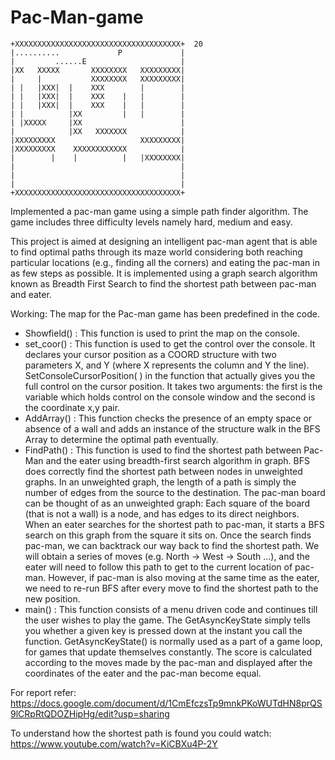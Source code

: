 # Pac-Man-game

```
+XXXXXXXXXXXXXXXXXXXXXXXXXXXXXXXXXXXXX+  20
|..........             P             |
|         ......E                     |
|XX   XXXXX       XXXXXXXX   XXXXXXXXX|
|     |           XXXXXXXX   XXXXXXXXX|
| |   |XXX|  |    XXX        |        |
| |   |XXX|  |    XXX    |   |        |
| |   |XXX|  |    XXX    |   |        |
| |          |XX         |   |        |
| |XXXXX     |XX                      |
|            |XX   XXXXXXX            |
|XXXXXXXXX                   XXXXXXXXX|
|XXXXXXXXX    XXXXXXXXXXXX            |
|        |    |          |   |XXXXXXXX|
|                                     |
|                                     |
|                                     |
+XXXXXXXXXXXXXXXXXXXXXXXXXXXXXXXXXXXXX+
```

Implemented a pac-man game using a simple path finder algorithm. The game includes three difficulty levels namely hard, medium and easy. 

This project is aimed at designing an intelligent pac-man agent that is able to find optimal paths through its maze world considering both reaching particular locations (e.g., finding all the corners) and eating the pac-man in as few steps as possible. It is implemented using a graph search algorithm known as Breadth First Search to find the shortest path between pac-man and eater.


Working:
The  map for the Pac-man game has been predefined in the code.
* Showfield() : This function is used to print the map on the console.
* set_coor() : This function is used to get the control over the console. It declares your cursor position as a COORD structure with two parameters X, and Y (where X represents the column and Y the line). SetConsoleCursorPosition( ) in the function that actually gives you the full control on the cursor position. It takes two arguments: the first is the variable which holds control on the console window and the second is the coordinate x,y pair.
* AddArray() : This function checks the presence of an empty space or absence of a wall and adds an instance of the structure walk in the BFS Array to determine the optimal path eventually. 
* FindPath() : This function  is used to find the shortest path between Pac-Man and the eater using breadth-first search algorithm in graph. BFS does correctly find the shortest path between nodes in unweighted graphs. In an unweighted graph, the length of a path is simply the number of edges from the source to the destination.
The pac-man board can be thought of as an unweighted graph: Each square of the board (that is not a wall) is a node, and has edges to its direct neighbors.
When an eater searches for the shortest path to pac-man, it starts a BFS search on this graph from the square it sits on. Once the search finds pac-man, we can backtrack our way back to find the shortest path. We will obtain a series of moves (e.g. North -> West -> South ...), and the eater will need to follow this path to get to the current location of pac-man.
However, if pac-man is also moving at the same time as the eater, we need to re-run BFS after every move to find the shortest path to the new position.
* main() : This function consists of a menu driven code and continues till the user wishes to play the game. The GetAsyncKeyState simply tells you whether a given key is pressed down at the instant you call the function. GetAsyncKeyState() is normally used as a part of a game loop, for games that update themselves constantly. The score is calculated according to the moves made by the pac-man and displayed after the coordinates of the eater and the pac-man become equal.

For report refer: https://docs.google.com/document/d/1CmEfczsTp9mnkPKoWUTdHN8prQS9lCRpRtQDOZHipHg/edit?usp=sharing

To understand how the shortest path is found you could watch: https://www.youtube.com/watch?v=KiCBXu4P-2Y
